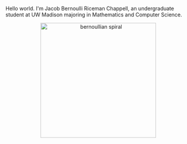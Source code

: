 Hello world. I'm Jacob Bernoulli Riceman Chappell, an undergraduate student at UW Madison majoring in Mathematics and Computer Science.


<p align="center">
 <img width="314" src="https://media.giphy.com/media/x98MGPO66erWNJluBT/giphy.gif" alt="bernoullian spiral">
</p>
